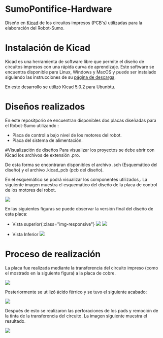 # SumoPontifice-Hardware
Diseño en [Kicad](http://kicad-pcb.org/about/kicad/) de los circuitos impresos (PCB's) utilizadas para la elaboración del Robot-Sumo.

# Instalación de Kicad
Kicad es una herramienta de software libre que permite el diseño de circuitos impresos con una rápida curva de aprendizaje. 
Este software se encuentra disponible para Linux, Windows y MacOS y puede ser instalado siguiendo las instrucciones de su [página de descarga](http://kicad-pcb.org/download/).

En este desarrollo se utilizó Kicad 5.0.2 para Ubunbtu.

# Diseños realizados
En este repositporio se encuentran disponibles dos placas diseñadas para el Robot-Sumo utilizando :

* Placa de control a bajo nivel de los motores del robot.
* Placa del sistema de alimentación.

#Visualización de diseños
Para visualizar los proyectos se debe abrir con Kicad los archivos de extensión .pro.

De esta forma se encontraran disponibles el archivo .sch (Esquemático del diseño) y el archivo .kicad_pcb (pcb del diseño).

En el esquemático se podrá visualizar los componentes utilizados,. La siguiente imagen muestra el esquemático del diseño de la placa de control de los motores del robot. 

![](https://github.com/Robot-Sumo/SumoPontifice-Hardware/blob/master/Im%C3%A1genes/PlacaMotores.png?v=4&s=200 )

En las siguientes figuras se puede observar la versión final del diseño de esta placa:

* Vista superior{:class="img-responsive"}
![](https://github.com/Robot-Sumo/SumoPontifice-Hardware/blob/master/Im%C3%A1genes/PCB_Front.png )
![](https://github.com/Robot-Sumo/SumoPontifice-Hardware/blob/master/Im%C3%A1genes/3dViewerFront.png )

* Vista Inferior
![](https://github.com/Robot-Sumo/SumoPontifice-Hardware/blob/master/Im%C3%A1genes/3dViewerBottom.png)

# Proceso de realización

La placa fue realizada mediante la transferencia del circuito impreso (como el mostrado en la siguiente figura) a la placa de cobre.

![](https://github.com/Robot-Sumo/SumoPontifice-Hardware/blob/master/Im%C3%A1genes/PCB_Papel.jpg)

Posteriormente se utilizó ácido férrico y se tuvo el siguiente acabado:

![](https://github.com/Robot-Sumo/SumoPontifice-Hardware/blob/master/Im%C3%A1genes/PCB_PostAcido.jpg)

Después de esto se realizaron las perforaciones de los pads y remoción de la tinta de la transferencia del circuito. La imagen siguiente muestra el resultado.

![](https://github.com/Robot-Sumo/SumoPontifice-Hardware/blob/master/Im%C3%A1genes/PCB_Perforada.jpg)








